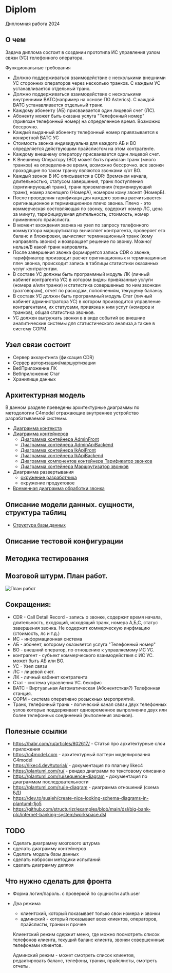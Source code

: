 # Diplom

Дипломная работа 2024

## О чем 

Задача диплома состоит в создании прототипа ИС управления узлом связи (УС) телефонного оператора. 

Функциональные требования

- Должно поддерживаться взаимодействие с несколькими внешними УС сторонних операторов через несколько транков. С каждым УС устанавливается отдельный транк.
- Должно поддерживаться взаимодействие с несколькими внутренними ВАТС(например на основе ПО Asterics). С каждой ВАТС устанавливается отдельный транк.
- Каждому абоненту (АБ) присваивается один лицевой счет (ЛС).
- Абоненту может быть оказана услуга "Телефонный номер" (привязан телефонный номер) на определенное время. Возможно бессрочно. 
- Каждый выданный абоненту телефонный номер привязывается к конкретной ВАТС УС
- Стоимость звонка индивидуальна для каждого АБ и ВО  определяется действующим прайслистом на этом контрагенте.
- Каждому внешнему оператору присваивается один лицевой счет.
- К Внешнему Оператору (ВО) может быть привязан транк (много транков) на определенное время, возможно бессрочно. все звонки проходящие по таком транку являются звонками к/от ВО.
- Каждый звонок В ИС описывается в CDR: Временем начала, длительностью, статусом завершения, транк поступления (оригинирующий транк), транк приземления (терменирующий транк), номер звонящего (НомерА), номером кому звонят (НомерБ).
- После проведения тарификаци для каждого звонка расчитывается оригинационное и терминационное плечо звонка. Плечо - это коммерческая состовляющая по звонку, содержит номер ЛС, цена за минуту, тарифицируемая длительность, стоимость, номер применнного прайслиста.
- В момент вхождения звонка на узел по запросу телефонного коммутатора  маршрутизатор вычисляет контрагента, проверяет его баланс и блокировки, вычисляет терминационный транк (кому направлять звонок) и возвращает решение по звонку. Можно/нельзя/В какой транк напровлять.
- После завершения звонка формируется запись CDR о звонке, тариффикатор производит расчет оригинационных и терминацинных плеч звонка, происходит запись в таблицы статистики оказанных услуг контрагентам.
- В составе УС должны быть программный модуль ЛК (личный кабинет контрагента УС) в котором видны привязанные услуги (номера и/или транки) и статистика совершенных по ним звонкам (разговорам), отчет по расходам, пополнениям, текущему балансу.
- В составк УС должкн быть программный модуль Стат (личный кабинет администратора УС) в котором производится управление контрагентами, их статусами, привязка к ним услуг (номеров и транков), общая статистика звонков.
- УС должен выгружать звонки в в виде событий во внешние аналитические системы для статистического анализа,а также в систему СОРМ.

## Узел связи состоит

- Сервер аккаунтинга (фиксация CDR)
- Cервер авторизации/маршуртизации
- ВебПриложение ЛК
- Вебприложение Стат
- Хранилище данных

## Архитектурная модель

В данном разделе преведены архитектурные диаграммы по методологии C4model отражающие внутреннее устройство разрабатываемой системы.

- [Диаграмма контекста](docs/DiagramaContext.md)
- [Диаграмма контейнеров](docs/DiagramaContainers.md)
  - [Диаграмма контейнера AdminFront](docs/DiagramaContainerAdminFront.md)
  - [Диаграмма контейнера AdminApiBackend](docs/DiagramaContainerAdminBackend.md)
  - [Диаграмма контейнера lkApiFront](docs/DiagramaContainerLkFront.md)
  - [Диаграмма контейнера lkApiBackend](docs/DiagramaContainerLkBackend.md)
  - [Диаграмма компонентов контейнера Тарификатор звонков](docs/DiagramaContainerAcc.md)
  - [Диаграмма контейнера Маршрутизатор звонков](docs/DiagramaContainerAuth.md)
- Диаграмма развертывания
  - [окружение разработчика](docs/DiagramaDevDeployment.md)
  - окружение продуктовое
- [Временная диаграмма обработки звонка](docs/SeqDiagramaBillCall.md)

## Описание модели данных. сущности, структура таблиц

- [Структура базы данных](docs/dbSchema.md)

## Описание тестовой конфигурации
## Методика тестирования

## Мозговой штурм. План работ.

![План работ](out/docs/diagrams/todo/todo.png "План работ")

## Сокращения:

- CDR - Call Detail Record - запись о звонке, содержит время начала, длительность, входящий, исходящий транк, номера А,Б,С, статус завершения звонка. Не содержит коммерческую инрфмацию (стоимость, лс и т.д.)
- ИС - информационная система
- АБ - абонент, которому оказывется услуга "Телефонный номер"
- ВО - внешний оператор, по отношению к управляемому ИС УС.
- контрагент - субъект коммерческого взаимодействия с ИС УС. может быть АБ или ВО.
- УС - Узел связи
- ЛС - лицевой счет.
- ЛК - личный кабинет контрагента
- Стат - система управления УС. бекофис
- ВАТС - Виртуальная Автоматическая (Абонентсткая?) Телефонная станция.
- СОРМ - система оперативно розыскных мероприятий.
- Транк, телефонный транк -  логический канал связи двух телефонных узлов которые поддерживает одновременное выпролнение двух или более телефонных соединений (выполнения звонков).

## Полезные ссылки

- https://habr.com/ru/articles/802617/ - Статья про архитектурные слои приложения
- https://c4model.com - архитектурный паттерн моделирования C4model
- https://likec4.dev/tutorial/ - документация по плагину likec4
- https://plantuml.com/ru/ - рендер диаграмм по текстовому описанию
- https://plantuml.com/ru/sequence-diagram - документация по диаграммам последовательности
- https://plantuml.com/ru/ie-diagram - диаграмма отношений (схема БД) 
- https://dev.to/sualeh/create-nice-looking-schema-diagrams-in-plantuml-1jo5
- https://github.com/structurizr/examples/blob/main/dsl/big-bank-plc/internet-banking-system/workspace.dsl


## TODO

- Сделать диаграмму мозгового штурма
- сделать диаграмму контейнеров 
- Сделать модель базы данных
- сделать наброски методики испытаний
- сделать диаграмму деплоя


## Что нужно сделать для фронта

- Форма логин/пароль. с проверкой по сущности auth.user
- Два режима 
  - клиентский, который показывает только свои номера и звонки
  - админский - который показывает всех клиентов, операторов, прайслисты, транки и прочее

  Клиентский режим сдержит меню, где можно посмотреть список телефонов клиента, текущий баланс клиента, звонки совершеннные телефонами клиентов.

  Админский режим - может смотреть список клиентов, редактировать баланс, телефоны, транки, прайслисты, смотреть отчеты.